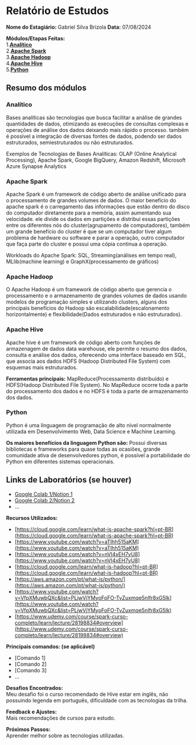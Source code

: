 # Relatório de Estudos

**Nome do Estagiário:** Gabriel Silva Brizola
**Data:** 07/08/2024

**Módulos/Etapas Feitas:**   
1.[**Analítico**](#analitico)  
2.[**Apache Spark**](#spark)   
3.[**Apache Hadoop**](#hadoop)     
4.[**Apache Hive**](#hive)   
5.[**Python**](#python)

## Resumo dos módulos 

### Analítico <a id = "analitico"></a>
Bases analíticas são tecnologias que busca facilitar a análise de grandes quantidades de dados, otimizando as execuções de consultas complexas e operações de análise dos dados deixando mais rápido o processo. também é possível a integração de diversas fontes de dados, podendo ser dados estruturados, semiestruturados ou não estruturados.

Exemplos de Tecnologias de Bases Analíticas: OLAP (Online Analytical Processing), Apache Spark, Google BigQuery, Amazon Redshift, Microsoft Azure Synapse Analytics

### Apache Spark <a id = "spark"> </a>
Apache Spark é um framework de código aberto de análise unificado para o processamento de grandes volumes de dados. O maior benefício do apache spark é o carregamento das informações que estão dentro do disco do computador diretamente para a memória, assim aumentando sua velocidade. ele divide os dados em partições e distribui essas partições entre os diferentes nós do cluster(agrupamento de computadores), também um grande benefício do cluster é que se um computador tiver algum problema de hardware ou software e parar a operação, outro computador que faça parte do cluster e possui uma cópia continua a operação.

Workloads do Apache Spark: SQL, Streaming(análises em tempo real), MLlib(machine learning) e GraphX(processamento de gráficos)


### Apache Hadoop <a id = "hadoop"> </a>
O Apache Hadoop é um framework de código aberto que gerencia o processamento e o armazenamento de grandes volumes de dados usando modelos de programação simples e utilizando clusters, alguns dos principais benefícios do Hadoop são escalabilidade(escalonamento horizontalmente) e flexibilidade(Dados estruturados e não estruturados).

### Apache Hive <a id = "hive"> </a>
Apache hive é um framework de código aberto com funções de armazenagem de dados data warehouse, ele permite o resumo dos dados, consulta e análise dos dados, oferecendo uma interface baseado em SQL, que associa aos dados HDFS (Hadoop Distributed File System) com esquemas mais estruturados.

**Ferramentas principais:** MapReduce(Processamento distribuído) e HDFS(Hadoop Distributed File System).
No MapReduce ocorre toda a parte do processamento dos dados e no HDFS é toda a parte de armazenamento dos dados.

### Python <a id = "python"></a>
Python é uma linguagem de programação de alto nível normalmente utilizada em Desenvolvimento Web, Data Science e Machine Learning.

**Os maiores benefícios da linguagem Python são:** Possui diversas bibliotecas e frameworks para quase todas as ocasiões, grande comunidade ativa de desenvolvedores python, é possível a portabilidade do Python em diferentes sistemas operacionais.

## Links de Laboratórios (se houver)

- [Google Colab 1/Notion 1](URL_do_Lab_1)
- [Google Colab 2/Notion 2](URL_do_Lab_2)
- ...

**Recursos Utilizados:**  
- [https://cloud.google.com/learn/what-is-apache-spark?hl=pt-BR](https://cloud.google.com/learn/what-is-apache-spark?hl=pt-BR)
- [https://www.youtube.com/watch?v=aTIhh515aKM](https://www.youtube.com/watch?v=aTIhh515aKM)
- [https://www.youtube.com/watch?v=nVI4xEH7yU8](https://www.youtube.com/watch?v=nVI4xEH7yU8)
- [https://cloud.google.com/learn/what-is-hadoop?hl=pt-BR](https://cloud.google.com/learn/what-is-hadoop?hl=pt-BR)
- [https://aws.amazon.com/pt/what-is/python/](https://aws.amazon.com/pt/what-is/python/)
- [https://www.youtube.com/watch?v=VfpXMuwbQXc&list=PLjwVjYMyoFoFO-TvZuxmqe5nlfr8xG5lk](https://www.youtube.com/watch?v=VfpXMuwbQXc&list=PLjwVjYMyoFoFO-TvZuxmqe5nlfr8xG5lk)
- [https://www.udemy.com/course/spark-curso-completo/learn/lecture/28198834#overview](https://www.udemy.com/course/spark-curso-completo/learn/lecture/28198834#overview)


**Principais comandos: (se aplicável)**  
- [Comando 1]
- [Comando 2]
- [Comando 3]
- ...

**Desafios Encontrados:**  
Meu desafio foi o curso recomendado de Hive estar em inglês, não possuindo legenda em português, dificuldade com as tecnologias da trilha.

**Feedback e Ajustes:**  
Mais recomendações de cursos para estudo.

**Próximos Passos:**  
Aprender melhor sobre as tecnologias utilizadas.